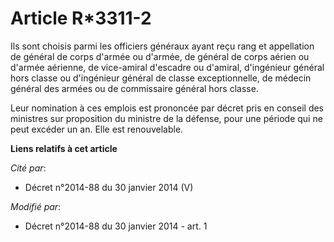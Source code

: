 # Article R*3311-2

Ils sont choisis parmi les officiers généraux ayant reçu rang et appellation
de général de corps d'armée ou d'armée, de général de corps aérien ou d'armée aérienne, de vice-amiral d'escadre ou d'amiral,
d'ingénieur général hors classe ou d'ingénieur général de classe exceptionnelle, de médecin général des armées ou de
commissaire général hors classe. 

Leur nomination à ces emplois est prononcée par décret pris en conseil des ministres sur proposition du ministre de la
défense, pour une période qui ne peut excéder un an. Elle est renouvelable.

**Liens relatifs à cet article**

_Cité par_:

  - Décret n°2014-88 du 30 janvier 2014 (V)

_Modifié par_:

  - Décret n°2014-88 du 30 janvier 2014 - art. 1
